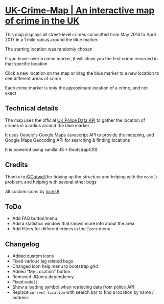 # [UK-Crime-Map | An interactive map of crime in the UK](https://thatguywiththatname.github.io/UK-Crime-Map/)

This map displays all street-level crimes committed from May 2016 to  April 2017 in a 1 mile radius around the blue marker.

The starting location was randomly chosen

If you hover over a crime marker, it will show you the first crime recorded in that specific location

Click a new location on the map or drag the blue marker to a new location to see different areas of crime

Each crime marker is only the approximate location of a crime, and not exact


## Technical details

The map uses the official [UK Police Data API](https://data.police.uk) to gather the location of crimes in a radius around the blue marker

It uses Google's Google Maps Javascript API to provide the mapping, and Google Maps Geocoding API for searching & finding locations

It is powered using vanilla JS + BootstrapCSS


## Credits

Thanks to [@Cutwell](https://github.com/cutwell) for tidying up the structure and helping with the `mode()` problem, and helping with several other bugs

All custom icons by [Icons8](https://icons8.com)

## ToDo

 - Add FAQ button/menu
 - Add a statistics window that shows more info about the area
 - Add filters for different crimes in the `Icons` menu

## Changelog

 - Added custom icons
 - Fixed various lag related bugs
 - Changed icon help menu to bootstrap grid
 - Added "My Location" button
 - Removed JQuery dependency
 - Fixed `mode()`
 - Show a loading symbol when retrieving data from police API
 - Replace `current location` with search bar to find a location by name / address
